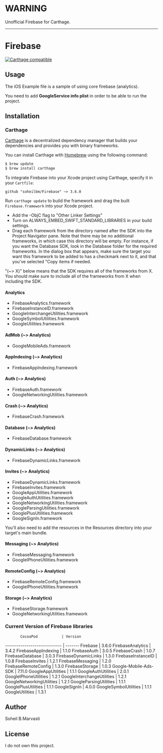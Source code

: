 # WARNING

Unofficial Firebase for Carthage.

----

# Firebase
[![Carthage compatible](https://img.shields.io/badge/Carthage-compatible-4BC51D.svg?style=flat)](https://github.com/Carthage/Carthage)

## Usage
The iOS Example file is a sample of using core firebase (analytics). 

You need to add <b>GoogleService info plist</b> in order to be able to run the project.

## Installation

### Carthage

[Carthage](https://github.com/Carthage/Carthage) is a decentralized dependency manager that builds your dependencies and provides you with binary frameworks.

You can install Carthage with [Homebrew](http://brew.sh/) using the following command:

```bash
$ brew update
$ brew install carthage
```

To integrate Firebase into your Xcode project using Carthage, specify it in your `Cartfile`:

```ogdl
github "soheilbm/Firebase" ~> 3.6.0
```

Run `carthage update` to build the framework and drag the built `Firebase.framework` into your Xcode project.

- Add the -ObjC flag to "Other Linker Settings"
- Turn on ALWAYS_EMBED_SWIFT_STANDARD_LIBRARIES in your build settings.
- Drag each framework from the directory named after the SDK into the Project
   Navigator pane. Note that there may be no additional frameworks, in which
   case this directory will be empty. For instance, if you want the Database
   SDK, look in the Database folder for the required frameworks. In the dialog
   box that appears, make sure the target you want this framework to be added to
   has a checkmark next to it, and that you've selected "Copy items if needed.


"(~> X)" below means that the SDK requires all of the frameworks from X. You
should make sure to include all of the frameworks from X when including the SDK.

#### Analytics
  - FirebaseAnalytics.framework
  - FirebaseInstanceID.framework
  - GoogleInterchangeUtilities.framework
  - GoogleSymbolUtilities.framework
  - GoogleUtilities.framework
  
#### AdMob (~> Analytics)
  - GoogleMobileAds.framework
 
#### AppIndexing (~> Analytics)
  - FirebaseAppIndexing.framework
  
#### Auth (~> Analytics)
  - FirebaseAuth.framework
  - GoogleNetworkingUtilities.framework
  
#### Crash (~> Analytics)
  - FirebaseCrash.framework
  
#### Database (~> Analytics)
  - FirebaseDatabase.framework
  
#### DynamicLinks (~> Analytics)
  - FirebaseDynamicLinks.framework
  
#### Invites (~> Analytics)
  - FirebaseDynamicLinks.framework
  - FirebaseInvites.framework
  - GoogleAppUtilities.framework
  - GoogleAuthUtilities.framework
  - GoogleNetworkingUtilities.framework
  - GoogleParsingUtilities.framework
  - GooglePlusUtilities.framework
  - GoogleSignIn.framework

  You'll also need to add the resources in the
  Resources directory into your target's main
  bundle.
  
#### Messaging (~> Analytics)
  - FirebaseMessaging.framework
  - GoogleIPhoneUtilities.framework
  
#### RemoteConfig (~> Analytics)
  - FirebaseRemoteConfig.framework
  - GoogleIPhoneUtilities.framework
  
#### Storage (~> Analytics)
  - FirebaseStorage.framework
  - GoogleNetworkingUtilities.framework
  


### Current Version of Firebase libraries

           CocoaPod           | Version
----------------------------- | -------
Firebase                      | 3.6.0
FirebaseAnalytics             | 3.4.2
FirebaseAppIndexing           | 1.1.0
FirebaseAuth                  | 3.0.5
FirebaseCrash                 | 1.0.7
FirebaseDatabase              | 3.0.3
FirebaseDynamicLinks          | 1.3.0
FirebaseInstanceID            | 1.0.8
FirebaseInvites               | 1.2.1
FirebaseMessaging             | 1.2.0
FirebaseRemoteConfig          | 1.3.0
FirebaseStorage               | 1.0.3
Google-Mobile-Ads-SDK         | 7.11.0
GoogleAppUtilities            | 1.1.1
GoogleAuthUtilities           | 2.0.1
GoogleIPhoneUtilities         | 1.2.1
GoogleInterchangeUtilities    | 1.2.1
GoogleNetworkingUtilities     | 1.2.1
GoogleParsingUtilities        | 1.1.1
GooglePlusUtilities           | 1.1.1
GoogleSignIn                  | 4.0.0
GoogleSymbolUtilities         | 1.1.1
GoogleUtilities               | 1.3.1


## Author

Soheil B.Marvasti


## License

I do not own this project.
